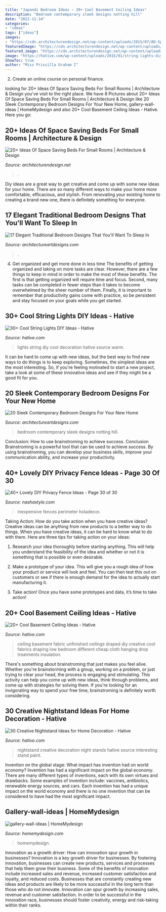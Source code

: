 ```yaml
---
title: "Japandi Bedroom Ideas ~ 20+ Cool Basement Ceiling Ideas"
description: "Bedroom contemporary sleek designs notting hill"
date: "2022-11-14"
categories:
- "ideas"
tags: ["ideas"]
images:
- "https://cdn.architecturendesign.net/wp-content/uploads/2015/07/AD-Space-Saving-Beds-Bedrooms-14.jpeg"
featuredImage: "https://cdn.architecturendesign.net/wp-content/uploads/2015/07/AD-Space-Saving-Beds-Bedrooms-14.jpeg"
featured_image: "https://cdn.architecturendesign.net/wp-content/uploads/2015/07/AD-Space-Saving-Beds-Bedrooms-14.jpeg"
image: "https://hative.com/wp-content/uploads/2015/01/string-lights-diy-ideas/29-string-lights-diy-ideas.jpg"
ShowToc: true
author: "Miss Priscilla Graham I"
---
```



2. Create an online course on personal finance.

	

		
looking for 20+ Ideas Of Space Saving Beds For Small Rooms | Architecture &amp; Design you've visit to the right place. We have 8 Pictures about 20+ Ideas Of Space Saving Beds For Small Rooms | Architecture &amp; Design like 20 Sleek Contemporary Bedroom Designs For Your New Home, gallery-wall-ideas | HomeMydesign and also 20+ Cool Basement Ceiling Ideas - Hative. Here you go:
		
    
## 20+ Ideas Of Space Saving Beds For Small Rooms | Architecture &amp; Design

<img loading=lazy src="https://cdn.architecturendesign.net/wp-content/uploads/2015/07/AD-Space-Saving-Beds-Bedrooms-14.jpeg" onerror="this.onerror=null;this.src='https://tse4.mm.bing.net/th?id=OIP.A5UV0TM1IrTnDK6uxllBZQHaLm&amp;pid=15.1';" alt="20+ Ideas Of Space Saving Beds For Small Rooms | Architecture &amp; Design">

_Source: architecturendesign.net_

>. 

	

Diy ideas are a great way to get creative and come up with some new ideas for your home. There are so many different ways to make your home more comfortable, efficacious, and stylish. From renovating your existing home to creating a brand new one, there is definitely something for everyone.

    
## 17 Elegant Traditional Bedroom Designs That You&#039;ll Want To Sleep In

<img loading=lazy src="https://www.architectureartdesigns.com/wp-content/uploads/2015/07/17-Elegant-Traditional-Bedroom-Designs-That-Youll-Want-To-Sleep-In-13.jpg" onerror="this.onerror=null;this.src='https://tse1.mm.bing.net/th?id=OIP.db1g_f9mdgvRsgb6ekQdcQAAAA&amp;pid=15.1';" alt="17 Elegant Traditional Bedroom Designs That You&#039;ll Want To Sleep In">

_Source: architectureartdesigns.com_

>. 

	

4) Get organized and get more done in less time
The benefits of getting organized and taking on more tasks are clear. However, there are a few things to keep in mind in order to make the most of these benefits. The first is that getting organized will require time and focus. Second, many tasks can be completed in fewer steps than it takes to become overwhelmed by the sheer number of them. Finally, it is important to remember that productivity gains come with practice, so be persistent and stay focused on your goals while you get started.

    
## 30+ Cool String Lights DIY Ideas - Hative

<img loading=lazy src="https://hative.com/wp-content/uploads/2015/01/string-lights-diy-ideas/29-string-lights-diy-ideas.jpg" onerror="this.onerror=null;this.src='https://tse1.mm.bing.net/th?id=OIP.2odQdrxZhX5lArtTUGVMBgHaJ4&amp;pid=15.1';" alt="30+ Cool String Lights DIY Ideas - Hative">

_Source: hative.com_

>lights string diy cool decoration hative source warm. 

	

It can be hard to come up with new ideas, but the best way to find new ways to do things is to keep exploring. Sometimes, the simplest ideas are the most interesting. So, if you're feeling motivated to start a new project, take a look at some of these innovative ideas and see if they might be a good fit for you.

    
## 20 Sleek Contemporary Bedroom Designs For Your New Home

<img loading=lazy src="https://www.architectureartdesigns.com/wp-content/uploads/2014/09/20-Sleek-Contemporary-Bedroom-Designs-For-Your-New-Home-9.jpg" onerror="this.onerror=null;this.src='https://tse1.mm.bing.net/th?id=OIP.HW8UdYHsOYH1EV7c5DK2kwHaMO&amp;pid=15.1';" alt="20 Sleek Contemporary Bedroom Designs For Your New Home">

_Source: architectureartdesigns.com_

>bedroom contemporary sleek designs notting hill. 

	

Conclusion: How to use brainstroming to achieve success.
Conclusion
Brainstroming is a powerful tool that can be used to achieve success. By using brainstroming, you can develop your business skills, improve your communication ability, and increase your productivity.

    
## 40+ Lovely DIY Privacy Fence Ideas - Page 30 Of 30

<img loading=lazy src="https://nashastyle.com/wp-content/uploads/2018/09/40-Lovely-DIY-Privacy-Fence-Ideas-34.jpg" onerror="this.onerror=null;this.src='https://tse3.mm.bing.net/th?id=OIP.yqThBny3xilThBaLEDlXnQHaJ4&amp;pid=15.1';" alt="40+ Lovely DIY Privacy Fence Ideas - Page 30 of 30">

_Source: nashastyle.com_

>inexpensive fences perimeter holadecor. 

	

Taking Action: How do you take action when you have creative ideas?
Creative ideas can be anything from new products to a better way to do things. When you have creative ideas, it can be hard to know what to do with them. Here are three tips for taking action on your ideas:
1. Research your idea thoroughly before starting anything. This will help you understand the feasibility of the idea and whether or not it is something that is possible or even desirable.

2. Make a prototype of your idea. This will give you a rough idea of how your product or service will look and feel. You can then test this out on customers or see if there is enough demand for the idea to actually start manufacturing it.

3. Take action! Once you have some prototypes and data, it’s time to take action!

    
## 20+ Cool Basement Ceiling Ideas - Hative

<img loading=lazy src="https://hative.com/wp-content/uploads/2014/05/basement-ceiling-ideas/10-fabric-basement-ceiling.jpg" onerror="this.onerror=null;this.src='https://tse1.mm.bing.net/th?id=OIP.Uq68x3GP3c-Gd05eaCbOcAHaE7&amp;pid=15.1';" alt="20+ Cool Basement Ceiling Ideas - Hative">

_Source: hative.com_

>ceiling basement fabric unfinished ceilings draped diy creative cool fabrics draping low bedroom different cheap cloth hanging drop treatments insulation. 

	

There's something about brainstroming that just makes you feel alive. Whether you're brainstorming with a group, working on a problem, or just trying to clear your head, the process is engaging and stimulating. This activity can help you come up with new ideas, think through problems, and come up with strategies for solving them. If you're looking for an invigorating way to spend your free time, brainstroming is definitely worth considering.

    
## 30 Creative Nightstand Ideas For Home Decoration - Hative

<img loading=lazy src="https://hative.com/wp-content/uploads/2014/06/nightstand-ideas/26-creative-nightstand-ideas.jpg" onerror="this.onerror=null;this.src='https://tse4.mm.bing.net/th?id=OIP.Kpn5D3Uffo6GMB_cUI4ZAAHaJ4&amp;pid=15.1';" alt="30 Creative Nightstand Ideas for Home Decoration - Hative">

_Source: hative.com_

>nightstand creative decoration night stands hative source interesting stand paint. 

	

Invention on the global stage: What impact has invention had on world economy?
Invention has had a significant impact on the global economy. There are many different types of inventions, each with its own virtues and drawbacks. Some examples of invention include: vaccines, antibiotics, renewable energy sources, and cars. Each invention has had a unique impact on the world economy and there is no one invention that can be considered to have had the most significant impact.

    
## Gallery-wall-ideas | HomeMydesign

<img loading=lazy src="https://homemydesign.com/wp-content/uploads/2014/02/gallery-wall-ideas.jpg" onerror="this.onerror=null;this.src='https://tse4.mm.bing.net/th?id=OIP.FPCqJx4xX9yQXvwrJOba2QHaJ4&amp;pid=15.1';" alt="gallery-wall-ideas | HomeMydesign">

_Source: homemydesign.com_

>homemydesign. 

	

Innovation as a growth driver: How can innovation spur growth in businesses?
Innovation is a key growth driver for businesses. By fostering innovation, businesses can create new products, services and processes that help them grow their business. Some of the benefits of innovation include increased sales and revenue, increased customer satisfaction and loyalty, and reduced costs.
Businesses that are constantly creating new ideas and products are likely to be more successful in the long term than those who do not innovate. Innovation can spur growth by increasing sales, revenue and customer satisfaction. In order to be successful in the innovation race, businesses should foster creativity, energy and risk-taking within their ranks.

